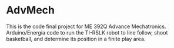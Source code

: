 # AdvMech

This is the code final project for ME 392Q Advance Mechatronics.
Arduino/Energia code to run the TI-RSLK robot to line follow, shoot basketball, and determine its position in a finite play area.
